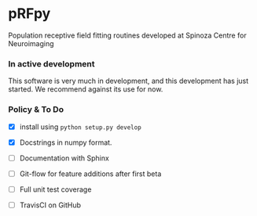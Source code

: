 # pRFpy
Population receptive field fitting routines developed at Spinoza Centre for Neuroimaging

### In active development
This software is very much in development, and this development has just started. We recommend against its use for now.


### Policy & To Do
- [x] install using `python setup.py develop`
- [x] Docstrings in numpy format. 
- [ ] Documentation with Sphinx
- [ ] Git-flow for feature additions after first beta 
- [ ] Full unit test coverage
- [ ] TravisCI on GitHub

